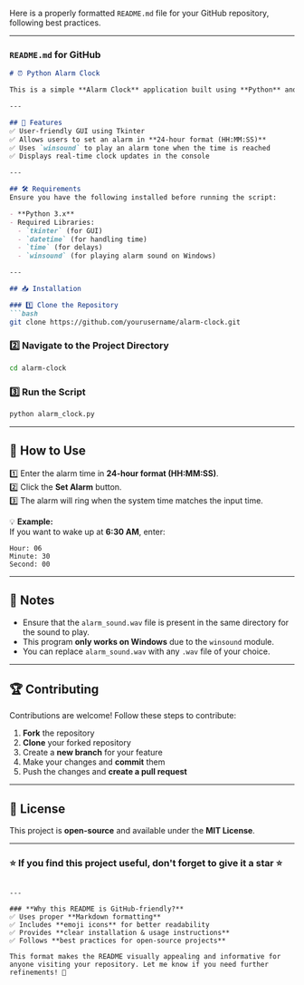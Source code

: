 Here is a properly formatted `README.md` file for your GitHub repository, following best practices.  

---

### **`README.md` for GitHub**  

```markdown
# ⏰ Python Alarm Clock

This is a simple **Alarm Clock** application built using **Python** and **Tkinter**. It allows users to set an alarm, which will ring at the specified time.

---

## 🚀 Features
✅ User-friendly GUI using Tkinter  
✅ Allows users to set an alarm in **24-hour format (HH:MM:SS)**  
✅ Uses `winsound` to play an alarm tone when the time is reached  
✅ Displays real-time clock updates in the console  

---

## 🛠️ Requirements
Ensure you have the following installed before running the script:

- **Python 3.x**
- Required Libraries:
  - `tkinter` (for GUI)
  - `datetime` (for handling time)
  - `time` (for delays)
  - `winsound` (for playing alarm sound on Windows)

---

## 📥 Installation

### 1️⃣ Clone the Repository
```bash
git clone https://github.com/yourusername/alarm-clock.git
```

### 2️⃣ Navigate to the Project Directory
```bash
cd alarm-clock
```

### 3️⃣ Run the Script
```bash
python alarm_clock.py
```

---

## 🎯 How to Use
1️⃣ Enter the alarm time in **24-hour format (HH:MM:SS)**.  
2️⃣ Click the **Set Alarm** button.  
3️⃣ The alarm will ring when the system time matches the input time.  

💡 **Example:**  
If you want to wake up at **6:30 AM**, enter:  
```
Hour: 06
Minute: 30
Second: 00
```

---

## 📌 Notes
- Ensure that the `alarm_sound.wav` file is present in the same directory for the sound to play.  
- This program **only works on Windows** due to the `winsound` module.  
- You can replace `alarm_sound.wav` with any `.wav` file of your choice.  

---

## 🏆 Contributing
Contributions are welcome! Follow these steps to contribute:

1. **Fork** the repository  
2. **Clone** your forked repository  
3. Create a **new branch** for your feature  
4. Make your changes and **commit** them  
5. Push the changes and **create a pull request**  

---

## 📄 License
This project is **open-source** and available under the **MIT License**.

---

### ⭐ If you find this project useful, don't forget to give it a star ⭐
```

---

### **Why this README is GitHub-friendly?**
✅ Uses proper **Markdown formatting**  
✅ Includes **emoji icons** for better readability  
✅ Provides **clear installation & usage instructions**  
✅ Follows **best practices for open-source projects**  

This format makes the README visually appealing and informative for anyone visiting your repository. Let me know if you need further refinements! 🚀

